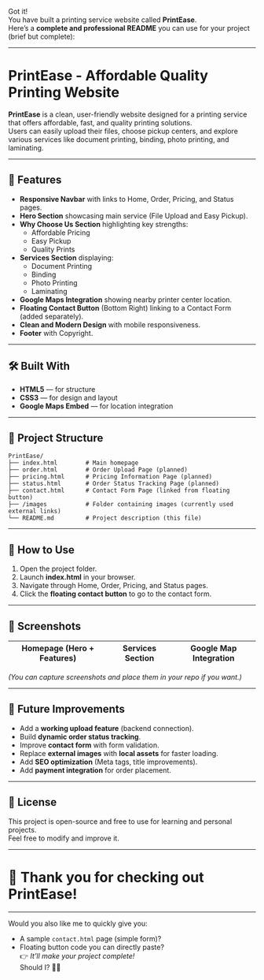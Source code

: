 Got it!  
You have built a printing service website called **PrintEase**.  
Here’s a **complete and professional README** you can use for your project (brief but complete):

---

# PrintEase - Affordable Quality Printing Website

**PrintEase** is a clean, user-friendly website designed for a printing service that offers affordable, fast, and quality printing solutions.  
Users can easily upload their files, choose pickup centers, and explore various services like document printing, binding, photo printing, and laminating.

---

## 🌟 Features

- **Responsive Navbar** with links to Home, Order, Pricing, and Status pages.
- **Hero Section** showcasing main service (File Upload and Easy Pickup).
- **Why Choose Us Section** highlighting key strengths:
  - Affordable Pricing
  - Easy Pickup
  - Quality Prints
- **Services Section** displaying:
  - Document Printing
  - Binding
  - Photo Printing
  - Laminating
- **Google Maps Integration** showing nearby printer center location.
- **Floating Contact Button** (Bottom Right) linking to a Contact Form (added separately).
- **Clean and Modern Design** with mobile responsiveness.
- **Footer** with Copyright.

---

## 🛠️ Built With

- **HTML5** — for structure
- **CSS3** — for design and layout
- **Google Maps Embed** — for location integration

---

## 📂 Project Structure

```
PrintEase/
├── index.html        # Main homepage
├── order.html        # Order Upload Page (planned)
├── pricing.html      # Pricing Information Page (planned)
├── status.html       # Order Status Tracking Page (planned)
├── contact.html      # Contact Form Page (linked from floating button)
├── /images           # Folder containing images (currently used external links)
└── README.md         # Project description (this file)
```

---

## 🚀 How to Use

1. Open the project folder.
2. Launch **index.html** in your browser.
3. Navigate through Home, Order, Pricing, and Status pages.
4. Click the **floating contact button** to go to the contact form.

---

## 📸 Screenshots

| Homepage (Hero + Features) | Services Section | Google Map Integration |
| :-------------------------: | :--------------: | :--------------------: 


_(You can capture screenshots and place them in your repo if you want.)_

---

## 🧩 Future Improvements

- Add a **working upload feature** (backend connection).
- Build **dynamic order status tracking**.
- Improve **contact form** with form validation.
- Replace **external images** with **local assets** for faster loading.
- Add **SEO optimization** (Meta tags, title improvements).
- Add **payment integration** for order placement.

---

## 📄 License

This project is open-source and free to use for learning and personal projects.  
Feel free to modify and improve it.

---

# 🙌 Thank you for checking out PrintEase!

---

Would you also like me to quickly give you:
- A sample `contact.html` page (simple form)?  
- Floating button code you can directly paste?  
👉 *It’ll make your project complete!*  
Should I? 🎯🚀
